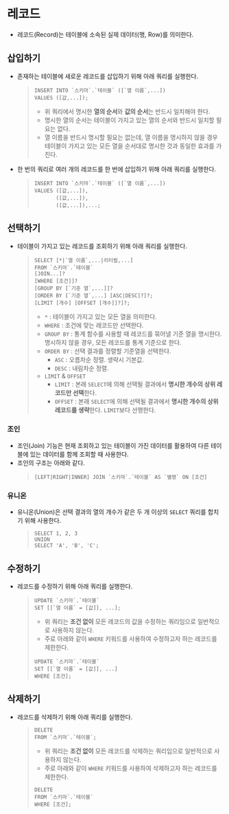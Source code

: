 # 레코드

- 레코드(Record)는 테이블에 소속된 실제 데이터(행, Row)를 의미한다.

## 삽입하기

- 존재하는 테이블에 새로운 레코드를 삽입하기 위해 아래 쿼리를 실행한다.
   > ```mariadb
   > INSERT INTO `스키마`.`테이블` ([`열 이름`,...])
   > VALUES ([값,...]);
   > ```
   > - 위 쿼리에서 명시한 **열의 순서**와 **값의 순서**는 반드시 일치해야 한다.
   > - 명시한 열의 순서는 테이블이 가지고 있는 열의 순서와 반드시 일치할 필요는 없다.
   > - 열 이름을 반드시 명시할 필요는 없는데, 열 이름을 명시하지 않을 경우 테이블이 가지고 있는 모든 열을 순서대로 명시한 것과 동일한 효과를 가진다.
- 한 번의 쿼리로 여러 개의 레코드를 한 번에 삽입하기 위해 아래 쿼리를 실행한다.
   > ```mariadb
   > INSERT INTO `스키마`.`테이블` ([`열 이름`,...])
   > VALUES ([값,...]),
   >        ([값,...]),
   >        ([값,...]),...;
   > ```

## 선택하기
- 테이블이 가지고 있는 레코드를 조회하기 위해 아래 쿼리를 실행한다.
   > ```mariadb
   > SELECT [*|`열 이름`,...|리터럴,...]
   > FROM `스키마`.`테이블`
   > [JOIN...]?
   > [WHERE [조건]]?
   > [GROUP BY [`기준 열`,...]]?
   > [ORDER BY [`기준 열`,...] [ASC|DESC]?]?;
   > [LIMIT [개수] [OFFSET [개수]]?]?;
   > ```
   > - `*` : 테이블이 가지고 있는 모든 열을 의미한다.
   > - `WHERE` : 조건에 맞는 레코드만 선택한다.
   > - `GROUP BY` : 통계 함수를 사용할 때 레코드를 묶어낼 기준 열을 명시한다. 명시하지 않을 경우, 모든 레코드를 통계 기준으로 한다.
   > - `ORDER BY` : 선택 결과를 정렬할 기준열을 선택한다.
   >   - `ASC` : 오름차순 정렬. 생략시 기본값.
   >   - `DESC` : 내림차순 정렬.
   > - `LIMIT` & `OFFSET`
   >   - `LIMIT` : 본래 `SELECT`에 의해 선택될 결과에서 **명시한 개수의 상위 레코드만 선택**한다.
   >   - `OFFSET` : 본래 `SELECT`에 의해 선택될 결과에서 **명시한 개수의 상위 레코드를 생략**한다. `LIMIT`보다 선행한다.

### 조인
- 조인(Join) 기능은 현재 조회하고 있는 테이블이 가진 데이터를 활용하여 다른 테이블에 있는 데이터를 함께 조회할 때 사용한다.
- 조인의 구조는 아래와 같다.
   > ```mariadb
   > [LEFT|RIGHT|INNER] JOIN `스키마`.`테이블` AS `별명` ON [조건]
   > ```

### 유니온
- 유니온(Union)은 선택 결과의 열의 개수가 같은 두 개 이상의 `SELECT` 쿼리를 합치기 위해 사용한다.
   > ```mariadb
   > SELECT 1, 2, 3
   > UNION
   > SELECT 'A', 'B', 'C';
   > ```

## 수정하기
- 레코드를 수정하기 위해 아래 쿼리를 실행한다.
   > ```mariadb
   > UPDATE `스키마`.`테이블`
   > SET [[`열 이름` = [값]], ...];
   > ```
   > - 위 쿼리는 **조건 없이** 모든 레코드의 값을 수정하는 쿼리임으로 일반적으로 사용하지 않는다.
   > - 주로 아래와 같이 `WHERE` 키워드를 사용하여 수정하고자 하는 레코드를 제한한다.
   > ```mariadb
   > UPDATE `스키마`.`테이블`
   > SET [[`열 이름` = [값]], ...]
   > WHERE [조건];
   > ```

## 삭제하기
- 레코드를 삭제하기 위해 아래 쿼리를 실행한다.
   > ```mariadb
   > DELETE
   > FROM `스키마`.`테이블`;
   > ```
   > - 위 쿼리는 **조건 없이** 모든 레코드를 삭제하는 쿼리임으로 일반적으로 사용하지 않는다.
   > - 주로 아래와 같이 `WHERE` 키워드를 사용하여 삭제하고자 하는 레코드를 제한한다.
   > ```mariadb
   > DELETE
   > FROM `스키마`.`테이블`
   > WHERE [조건];
   > ``` 